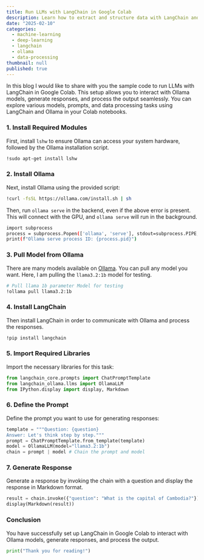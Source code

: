 ```yaml
---
title: Run LLMs with LangChain in Google Colab
description: Learn how to extract and structure data with LangChain and Ollama. This guide covers schema validation with Pydantic, response formatting with LangChain's parsers, and data manipulation with Pandas, ideal for automated data retrieval, market research, and AI content analysis.
date: "2025-02-10"
categories:
  - machine-learning
  - deep-learning
  - langchain
  - ollama
  - data-processing
thumbnail: null
published: true
---
```


In this blog I would like to share with you the sample code to run LLMs with LangChain in Google Colab. This setup allows you to interact with Ollama models, generate responses, and process the output seamlessly. You can explore various models, prompts, and data processing tasks using LangChain and Ollama in your Colab notebooks.

### 1. Install Required Modules
First, install `lshw` to ensure Ollama can access your system hardware, followed by the Ollama installation script.

```bash
!sudo apt-get install lshw
```

### 2. Install Ollama
Next, install Ollama using the provided script:
```bash
!curl -fsSL https://ollama.com/install.sh | sh
```
Then, run `ollama serve` in the backend, even if the above error is present. This will connect with the GPU, and `ollama serve` will run in the background.

```bash
import subprocess
process = subprocess.Popen(['ollama', 'serve'], stdout=subprocess.PIPE, stderr=subprocess.PIPE)
print(f"Ollama serve process ID: {process.pid}")
```

### 3. Pull Model from Ollama
There are many models available on [Ollama](https://ollama.com/search). You can pull any model you want. Here, I am pulling the `llama3.2:1b` model for testing.

```bash
# Pull llama 1b parameter Model for testing
!ollama pull llama3.2:1b
```

### 4. Install LangChain
Then install LangChain in order to communicate with Ollama and process the responses.
```bash
!pip install langchain
```

### 5. Import Required Libraries
Import the necessary libraries for this task:
```python
from langchain_core.prompts import ChatPromptTemplate
from langchain_ollama.llms import OllamaLLM
from IPython.display import display, Markdown
```

### 6. Define the Prompt
Define the prompt you want to use for generating responses:
```python
template = """Question: {question}
Answer: Let's think step by step."""
prompt = ChatPromptTemplate.from_template(template)
model = OllamaLLM(model="llama3.2:1b")
chain = prompt | model # Chain the prompt and model
```

### 7. Generate Response
Generate a response by invoking the chain with a question and display the response in Markdown format.
```python
result = chain.invoke({"question": "What is the capital of Cambodia?"})
display(Markdown(result))
```
### Conclusion
You have successfully set up LangChain in Google Colab to interact with Ollama models, generate responses, and process the output.
```python
print("Thank you for reading!")
```